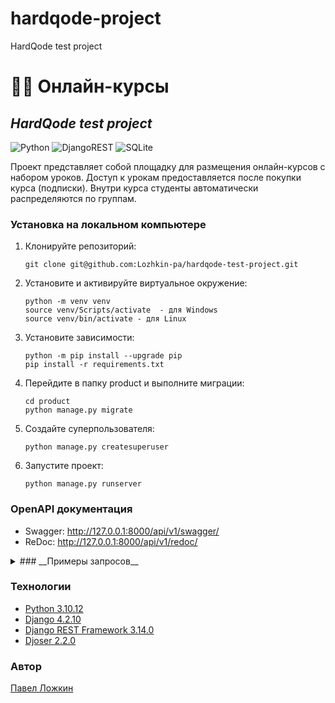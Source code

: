 # hardqode-project
HardQode test project

# 👨‍💻 Онлайн-курсы 
## _HardQode test project_

![Python](https://img.shields.io/badge/python-3670A0?style=for-the-badge&logo=python&logoColor=ffdd54) ![DjangoREST](https://img.shields.io/badge/DJANGO-REST-ff1709?style=for-the-badge&logo=django&logoColor=white&color=ff1709&labelColor=gray) ![SQLite](https://img.shields.io/badge/sqlite-%2307405e.svg?style=for-the-badge&logo=sqlite&logoColor=white)

Проект представляет собой площадку для размещения онлайн-курсов с набором уроков. Доступ к урокам предоставляется после покупки курса (подписки). Внутри курса студенты автоматически распределяются по группам.

### __Установка на локальном компьютере__
1. Клонируйте репозиторий:
    ```
    git clone git@github.com:Lozhkin-pa/hardqode-test-project.git
    ```
2. Установите и активируйте виртуальное окружение:
    ```
    python -m venv venv
    source venv/Scripts/activate  - для Windows
    source venv/bin/activate - для Linux
    ```
3. Установите зависимости:
    ```
    python -m pip install --upgrade pip
    pip install -r requirements.txt
    ```
4. Перейдите в папку product и выполните миграции:
    ```
    cd product
    python manage.py migrate
    ```
5. Создайте суперпользователя:
    ```
    python manage.py createsuperuser
    ```
6. Запустите проект:
    ```
    python manage.py runserver
    ```

### __OpenAPI документация__
* Swagger: http://127.0.0.1:8000/api/v1/swagger/
* ReDoc: http://127.0.0.1:8000/api/v1/redoc/

<details><summary>### __Примеры запросов__</summary>

**GET:** http://127.0.0.1:8000/api/v1/courses/  - показать список всех курсов.

**200 OK:**
    ```
    [
        {
            "id": 3,
            "author": "Михаил Потапов",
            "title": "Backend developer",
            "start_date": "2024-03-03T12:00:00Z",
            "price": "150000",
            "lessons_count": 0,
            "lessons": [],
            "demand_course_percent": 0,
            "students_count": 0,
            "groups_filled_percent": 0
        },
        {
            "id": 2,
            "author": "Михаил Потапов",
            "title": "Python developer",
            "start_date": "2024-03-03T12:00:00Z",
            "price": "120000",
            "lessons_count": 3,
            "lessons": [
                {
                    "title": "Урок №1"
                },
                {
                    "title": "Урок №2"
                },
                {
                    "title": "Урок №3"
                }
            ],
            "demand_course_percent": 84,
            "students_count": 10,
            "groups_filled_percent": 83
        },
        {
            "id": 1,
            "author": "Иван Петров",
            "title": "Онлайн курс",
            "start_date": "2024-03-03T12:00:00Z",
            "price": "56000",
            "lessons_count": 3,
            "lessons": [
                {
                    "title": "Урок №1"
                },
                {
                    "title": "Урок №2"
                },
                {
                    "title": "Урок №3"
                }
            ],
            "demand_course_percent": 7,
            "students_count": 1,
            "groups_filled_percent": 10
        }
    ]
    ```

**GET:** http://127.0.0.1:8000/api/v1/courses/2/lessons/  - показать список уроков определенного курса.

**200 OK:**
    ```
    [
        {
            "title": "Урок №1",
            "link": "http://www.example.com/video/",
            "course": "Python developer"
        },
        {
            "title": "Урок №2",
            "link": "http://www.example.com/video/",
            "course": "Python developer"
        },
        {
            "title": "Урок №3",
            "link": "http://www.example.com/video/",
            "course": "Python developer"
        }
    ]
    ```

**GET:** http://127.0.0.1:8000/api/v1/courses/2/groups/  - показать список групп определенного курса.

**200 OK:**
    ```
    [
        {
            "title": "Группа №3",
            "course": "Python developer",
            "students": [
                {
                    "first_name": "Иван",
                    "last_name": "Грозный",
                    "email": "user9@user.com"
                },
                {
                    "first_name": "Корней",
                    "last_name": "Чуковский",
                    "email": "user8@user.com"
                },
                {
                    "first_name": "Максим",
                    "last_name": "Горький",
                    "email": "user7@user.com"
                }
            ]
        },
        {
            "title": "Группа №2",
            "course": "Python developer",
            "students": [
                {
                    "first_name": "Ольга",
                    "last_name": "Иванова",
                    "email": "user6@user.com"
                },
                {
                    "first_name": "Саша",
                    "last_name": "Иванов",
                    "email": "user5@user.com"
                },
                {
                    "first_name": "Дмитрий",
                    "last_name": "Иванов",
                    "email": "user4@user.com"
                }
            ]
        },
        {
            "title": "Группа №1",
            "course": "Python developer",
            "students": [
                {
                    "first_name": "Андрей",
                    "last_name": "Петров",
                    "email": "user10@user.com"
                },
                {
                    "first_name": "Олег",
                    "last_name": "Петров",
                    "email": "user3@user.com"
                },
                {
                    "first_name": "Сергей",
                    "last_name": "Петров",
                    "email": "user2@user.com"
                },
                {
                    "first_name": "Иван",
                    "last_name": "Петров",
                    "email": "user@user.com"
                }
            ]
        }
    ]
    ```
</details>

### __Технологии__
* [Python 3.10.12](https://www.python.org/doc/)
* [Django 4.2.10](https://docs.djangoproject.com/en/4.2/)
* [Django REST Framework  3.14.0](https://www.django-rest-framework.org/)
* [Djoser  2.2.0](https://djoser.readthedocs.io/en/latest/getting_started.html)

### __Автор__
[Павел Ложкин](https://github.com/Lozhkin-pa)